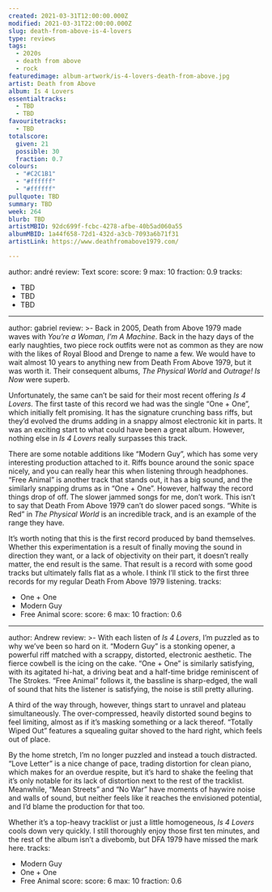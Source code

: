 ```yaml
---
created: 2021-03-31T12:00:00.000Z
modified: 2021-03-31T22:00:00.000Z
slug: death-from-above-is-4-lovers
type: reviews
tags:
  - 2020s
  - death from above
  - rock
featuredimage: album-artwork/is-4-lovers-death-from-above.jpg
artist: Death from Above
album: Is 4 Lovers
essentialtracks:
  - TBD
  - TBD
favouritetracks:
  - TBD
totalscore:
  given: 21
  possible: 30
  fraction: 0.7
colours:
  - "#C2C1B1"
  - "#ffffff"
  - "#ffffff"
pullquote: TBD
summary: TBD
week: 264
blurb: TBD
artistMBID: 92dc699f-fcbc-4278-afbe-40b5ad060a55
albumMBID: 1a44f658-72d1-432d-a3cb-7093a6b71f31
artistLink: https://www.deathfromabove1979.com/

---
```

author: andré
review: Text
score:
  score: 9
  max: 10
  fraction: 0.9
tracks:
  - TBD
  - TBD
  - TBD

---
author: gabriel
review: >-
  Back in 2005, Death from Above 1979 made waves with _You’re a Woman, I’m A Machine_. Back in the hazy days of the early naughties, two piece rock outfits were not as common as they are now with the likes of Royal Blood and Drenge to name a few. We would have to wait almost 10 years to anything new from Death From Above 1979, but it was worth it. Their consequent albums, _The Physical World_ and _Outrage! Is Now_ were superb. 

  Unfortunately, the same can’t be said for their most recent offering _Is 4 Lovers_. The first taste of this record we had was the single “One + One”, which initially felt promising. It has the signature crunching bass riffs, but they’d evolved the drums adding in a snappy almost electronic kit in parts. It was an exciting start to what could have been a great album. However, nothing else in _Is 4 Lovers_ really surpasses this track. 

  There are some notable additions like “Modern Guy”, which has some very interesting production attached to it. Riffs bounce around the sonic space nicely, and you can really hear this when listening through headphones. “Free Animal” is another track that stands out, it has a big sound, and the similarly snapping drums as in “One + One”. However, halfway the record things drop of off. The slower jammed songs for me, don’t work. This isn’t to say that Death From Above 1979 can’t do slower paced songs. “White is Red” in _The Physical World_ is an incredible track, and is an example of the range they have. 

  It’s worth noting that this is the first record produced by band themselves. Whether this experimentation is a result of finally moving the sound in direction they want, or a lack of objectivity on their part, it doesn’t really matter, the end result is the same. That result is a record with some good tracks but ultimately falls flat as a whole. I think I’ll stick to the first three records for my regular Death From Above 1979 listening. 
tracks:
  - One + One
  - Modern Guy
  - Free Animal
score:
  score: 6
  max: 10
  fraction: 0.6

---
author: Andrew
review: >-
  With each listen of _Is 4 Lovers_, I’m puzzled as to why we’ve been so hard on it. “Modern Guy” is a stonking opener, a powerful riff matched with a scrappy, distorted, electronic aesthetic. The fierce cowbell is the icing on the cake. “One + One” is similarly satisfying, with its agitated hi-hat, a driving beat and a half-time bridge reminiscent of The Strokes. “Free Animal” follows it, the bassline is sharp-edged, the wall of sound that hits the listener is satisfying, the noise is still pretty alluring.


  A third of the way through, however, things start to unravel and plateau simultaneously. The over-compressed, heavily distorted sound begins to feel limiting, almost as if it’s masking something or a lack thereof. “Totally Wiped Out” features a squealing guitar shoved to the hard right, which feels out of place.


  By the home stretch, I’m no longer puzzled and instead a touch distracted. “Love Letter” is a nice change of pace, trading distortion for clean piano, which makes for an overdue respite, but it’s hard to shake the feeling that it’s only notable for its lack of distortion next to the rest of the tracklist. Meanwhile, “Mean Streets” and “No War” have moments of haywire noise and walls of sound, but neither feels like it reaches the envisioned potential, and I’d blame the production for that too.


  Whether it’s a top-heavy tracklist or just a little homogeneous, _Is 4 Lovers_ cools down very quickly. I still thoroughly enjoy those first ten minutes, and the rest of the album isn’t a divebomb, but DFA 1979 have missed the mark here.
tracks:
  - Modern Guy
  - One + One
  - Free Animal
score:
  score: 6
  max: 10
  fraction: 0.6
